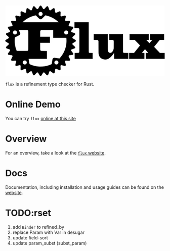 <img
    src="assets/logo-wide.svg"
    alt="flux logo" class="flux-logo">

`flux` is a refinement type checker for Rust.

# Online Demo

You can try `flux` [online at this site](https://flux.programming.systems)

# Overview

For an overview, take a look at the [`flux` website](https://flux-rs.github.io).

# Docs

Documentation, including installation and usage guides can be found on the
[website](https://flux-rs.github.io/flux).

# TODO:rset

1. add `Binder` to refined_by
2. replace Param with Var in desugar
3. update field-sort
4. update param_subst (subst_param)